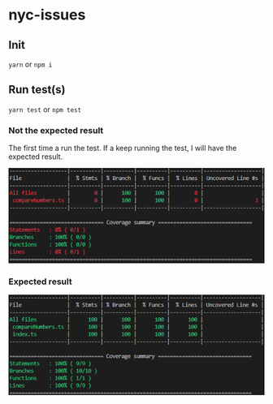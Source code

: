 # nyc-issues

## Init

`yarn` or `npm i`

## Run test(s)

`yarn test` or `npm test`

### Not the expected result

The first time a run the test. If a keep running the test, I will have the expected result.

![first-run](/img/first-run.png)

### Expected result

![third-run](/img/third-run.png)
